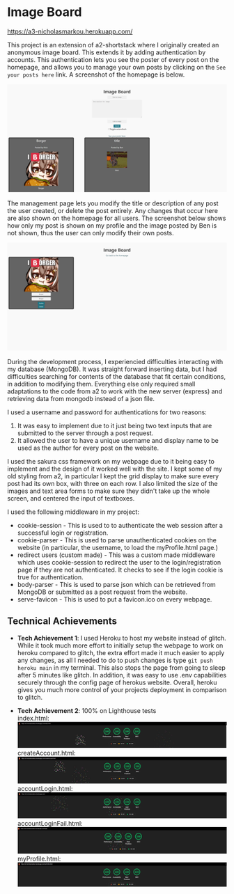 Image Board
===

https://a3-nicholasmarkou.herokuapp.com/

This project is an extension of a2-shortstack where I originally created an anonymous image board. This extends it by adding authentication by accounts. This authentication lets you see the poster of every post on the homepage, and allows you to manage your own posts by clicking on the `See your posts here` link. A screenshot of the homepage is below.

![](/writeupImages/indexPage.png)

The management page lets you modify the title or description of any post the user created, or delete the post entirely. Any changes that occur here are also shown on the homepage for all users. The screenshot below shows how only my post is shown on my profile and the image posted by Ben is not shown, thus the user can only modify their own posts.

![](/writeupImages/myProfile.png)

During the development process, I experiencied difficulties interacting with my database (MongoDB). It was straight forward inserting data, but I had difficulties searching for contents of the database that fit certain conditions, in addition to modifying them. Everything else only required small adaptations to the code from a2 to work with the new server (express) and retrieving data from mongodb instead of a json file.

I used a username and password for authentications for two reasons:
  1. It was easy to implement due to it just being two text inputs that are submitted to the server through a post request.
  2. It allowed the user to have a unique username and display name to be used as the author for every post on the website.

I used the sakura css framework on my webpage due to it being easy to implement and the design of it worked well with the site. I kept some of my old styling from a2, in particular I kept the grid display to make sure every post had its own box, with three on each row. I also limited the size of the images and text area forms to make sure they didn't take up the whole screen, and centered the input of textboxes. 

I used the following middleware in my project:
  - cookie-session - This is used to to authenticate the web session after a successful login or registration. 
  - cookie-parser - This is used to parse unauthenticated cookies on the website (in particular, the username, to load the myProfile.html page.)
  - redirect users (custom made) - This was a custom made middleware which uses cookie-session to redirect the user to the login/registration page if they are not authenticated. It checks to see if the login cookie is true for authentication.
  - body-parser - This is used to parse json which can be retrieved from MongoDB or submitted as a post request from the website. 
  - serve-favicon - This is used to put a favicon.ico on every webpage.

## Technical Achievements
- **Tech Achievement 1**: I used Heroku to host my website instead of glitch. While it took much more effort to initially setup the webpage to work on heroku compared to glitch, the extra effort made it much easier to apply any changes, as all I needed to do to push changes is type `git push heroku main` in my terminal. This also stops the page from going to sleep after 5 minutes like glitch. In addition, it was easy to use .env capabilities securely through the config page of herokus website. Overall, heroku gives you much more control of your projects deployment in comparison to glitch. 


- **Tech Achievement 2**: 100% on Lighthouse tests\
index.html: 
![](/writeupImages/lighthouseIndex.jpg)
createAccount.html:
![](/writeupImages/lighthouseCreateAcc.jpg)
accountLogin.html:
![](/writeupImages/lighthouseLogin.jpg)
accountLoginFail.html:
![](/writeupImages/lighthouseLoginFailed.jpg)
myProfile.html:
![](/writeupImages/lighthouseProfiles.jpg)
